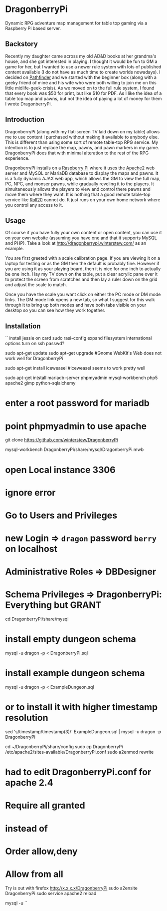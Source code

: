 # DragonberryPi
Dynamic RPG adventure map management for table top gaming 
via a Raspberry Pi based server.

## Backstory
Recently my daughter came across my old AD&D books at her grandma's house, and
she got interested in playing.  I thought it would be fun to GM a game for her,
but I wanted to use a newer rule system with lots of published content
available (I do not have as much time to create worlds nowadays).  I decided on
[Pathfinder][] and we started with the beginner box (along with a geeky friend
of mine and his wife who were both willing to join me on this little
midlife-geek-crisis).  As we moved on to the full rule system, I found that
every book was $50 for print, but like $10 for PDF.  As I like the idea of a
table top map and pawns, but not the idea of paying a lot of money for them I
wrote DragonberryPi.

[Pathfinder]: http://paizo.com

## Introduction
DragonberryPi (along with my flat-screen TV laid down on my table) allows me to
use content I purchased without making it available to anybody else.  This is
different than using some sort of remote table-top RPG service.  My intention
is to just replace the map, pawns, and pawn markers in my game.  DragonberryPi
does that with minimal alteration to the rest of the RPG experience.

DragonberryPi installs on a [Raspberry Pi] where it uses the [Apache]2 web
server and MySQL or MariaDB database to display the maps and pawns.  It is a
fully dynamic AJAX web app, which allows the GM to view the full map, PC, NPC,
and monser pawns, while gradually reveling it to the players.  It
simultaneously allows the players to view and control there pawns and move them
where they want.  It is nothing that a good remote table-top service like
[Roll20] cannot do.  It just runs on your own home network where you control
any access to it.

[Raspberry Pi]: https://www.raspberrypi.org/
[Apache]: http://www.apache.org/
[MySQL]: http://www.mysql.com/
[MariaDB]: https://mariadb.org/
[Roll20]: https://roll20.net/
[donjon]: http://donjon.bin.sh/

## Usage
Of course if you have fully your own content or open content, you can use it on
your own website (assuming you have one and that it supports MySQL and PHP).
Take a look at http://dragonberrypi.winterstew.com/ as an example.

You are first greeted with a scale calibration page.  If you are viewing it on
a laptop for testing or as the GM then the default is probably fine.  However
if you are using it as your playing board, then it is nice for one inch to
actually be one inch.  I lay my TV down on the table, put a clear acrylic
pane over it to protect the screen from scratches and then lay a ruler down
on the grid and adjust the scale to match.

Once you have the scale you want click on either the PC mode or DM mode links.
The DM mode link opens a new tab, so what I suggest for this walk through it to
bring up both modes and have both tabs visible on your desktop so you can see
how they work together.

## Installation
``
install jessie on card
sudo rasi-config
expand filesystem
international options
turn on ssh
passwd?

sudo apt-get update
sudo apt-get upgrade
#Gnome WebKit's Web does not work well for DragonberryPi

sudo apt-get install iceweasel
#iceweasel seems to work pretty well

sudo apt-get intstall mariadb-server phpmyadmin mysql-workbench php5 apache2 gimp python-sqlalchemy
# enter a root password for mariadb
# point phpmyadmin to use apache

git clone https://github.com/winterstew/DragonberryPi

mysql-workbench DragonberryPi/share/mysql/DragonberryPi.mwb
# open Local instance 3306
# ignore error
# Go to Users and Privileges
#  new Login => `dragon` password `berry` on localhost
#  Administrative Roles => DBDesigner
#  Schema Privileges => DragonberryPi: Everything but GRANT

cd DragonberryPi/share/mysql
# install empty dungeon schema
mysql -u dragon -p < DragonberryPi.sql
# install example dungeon schema
mysql -u dragon -p < ExampleDungeon.sql
# or to install it with higher timestamp resolution
sed 's/timestamp/timestamp(3)/' ExampleDungeon.sql | mysql -u dragon -p DragonberryPi

cd ~/DragonberryPi/share/config
sudo cp DragonberryPi /etc/apache2/sites-available/DragonberryPi.conf
sudo a2enmod rewrite
# had to edit DragonberryPi.conf for apache 2.4
# Require all granted
# instead of
# Order allow,deny
# Allow from all

Try is out with firefox
http://x.x.x.x/DragonberryPi
sudo a2ensite DragonberryPi
sudo service apache2 reload

mysql -u
``

